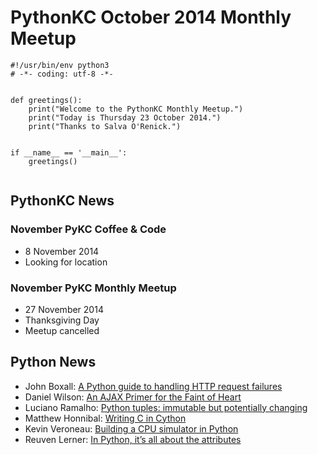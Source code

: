 # PythonKC October 2014 Monthly Meetup

~~~~{python}
#!/usr/bin/env python3
# -*- coding: utf-8 -*-


def greetings():
    print("Welcome to the PythonKC Monthly Meetup.")
    print("Today is Thursday 23 October 2014.")
    print("Thanks to Salva O'Renick.")


if __name__ == '__main__':
    greetings()


~~~~

## PythonKC News

### November PyKC Coffee & Code

* 8 November 2014
* Looking for location

### November PyKC Monthly Meetup

* 27 November 2014
* Thanksgiving Day
* Meetup cancelled

## Python News

* John Boxall: [A Python guide to handling HTTP request failures](http://www.mobify.com/blog/http-requests-are-hard/)
* Daniel Wilson: [An AJAX Primer for the Faint of Heart](http://concentricsky.com/blog/2014/oct/ajax-faint-heart)
* Luciano Ramalho: [Python tuples: immutable but potentially changing](http://radar.oreilly.com/2014/10/python-tuples-immutable-but-potentially-changing.html)
* Matthew Honnibal: [Writing C in Cython](http://honnibal.wordpress.com/2014/10/21/writing-c-in-cython/)
* Kevin Veroneau: [Building a CPU simulator in Python](http://www.pythondiary.com/blog/Oct.15,2014/building-cpu-simulator-python.html)
* Reuven Lerner: [In Python, it’s all about the attributes](http://blog.lerner.co.il/python-attributes/)
